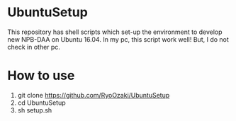 # UbuntuSetup
This repository has shell scripts which set-up the environment to develop new NPB-DAA on Ubuntu 16.04.
In my pc, this script work well!
But, I do not check in other pc.

# How to use
1. git clone https://github.com/RyoOzaki/UbuntuSetup
2. cd UbuntuSetup
3. sh setup.sh

